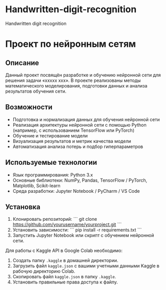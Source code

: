 # Handwritten-digit-recognition
Handwritten digit recognition
# Проект по нейронным сетям

## Описание
Данный проект посвящён разработке и обучению нейронной сети для решения задачи «ххххх ххх». В проекте реализованы методы математического моделирования, подготовки данных и анализа результатов обучения сети.

## Возможности
- Подготовка и нормализация данных для обучения нейронной сети
- Реализация архитектуры нейронной сети с помощью Python (например, с использованием TensorFlow или PyTorch)
- Обучение и тестирование модели
- Визуализация результатов и метрик качества модели
- Автоматизация анализа потерь и подбор гиперпараметров

## Используемые технологии
- Язык программирования: Python 3.x
- Основные библиотеки: NumPy, Pandas, TensorFlow / PyTorch, Matplotlib, Scikit-learn
- Среда разработки: Jupyter Notebook / PyCharm / VS Code

## Установка
1. Клонировать репозиторий:
   \`\`\`
   git clone https://github.com/yourusername/yourproject.git
   \`\`\`
2. Установить зависимости:
   \`\`\`
   pip install -r requirements.txt
   \`\`\`
3. Запустить Jupyter Notebook или скрипт с обучением нейронной сети.


Для работы с Kaggle API в Google Colab необходимо:

1. Создать папку `.kaggle` в домашней директории.
2. Загрузить файл `kaggle.json` с вашими учетными данными Kaggle в рабочую директорию Colab.
3. Скопировать файл `kaggle.json` в папку `.kaggle`.
4. Установить правильные права доступа к файлу.
